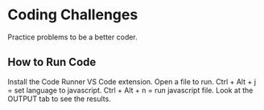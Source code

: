 # Coding Challenges

Practice problems to be a better coder.

## How to Run Code
Install the Code Runner VS Code extension.
Open a file to run.
Ctrl + Alt + j = set language to javascript.
Ctrl + Alt + n = run javascript file.
Look at the OUTPUT tab to see the results.

